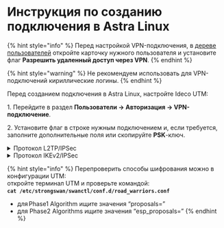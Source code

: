 # Инструкция по созданию подключения в Astra Linux

{% hint style="info" %}
Перед настройкой VPN-подключения, в [дереве пользователей](/settings/users/user-tree.md) откройте карточку нужного пользователя и установите флаг **Разрешить удаленный доступ через VPN**. 
{% endhint %}

{% hint style="warning" %}
Не рекомендуем использовать для VPN-подключений кириллические логины.
{% endhint %}

Перед созданием подключения в Astra Linux, настройте Ideco UTM:

1\. Перейдите в раздел **Пользователи -&gt; Авторизация -&gt; VPN-подключение**.

2\. Установите флаг в строке нужным подключением и, если требуется, заполните дополнительные поля или скопируйте **PSK**-ключ.

<details>

<summary>Протокол L2TP/IPSec</summary>

1\. Откройте терминал сочетанием клавиш Ctrl+Alt+F1 и выполните три команды:

    sudo apt update
    sudo apt install network-manager-l2tp-gnome
    sudo reboot

2\. В трее (в настройках сети) выберите **Соединение VPN -> Добавить VPN-соединение**:

![](/.gitbook/assets/tray.png)

3\. Выберите тип соединения **Layer 2 Tunneling Protocol (L2TP)** и нажмите **Создать**:

![](/.gitbook/assets/tray2.png)

4\. В разделе **VPN** заполните поля:

* **Шлюз** - IP-адрес внешнего интерфейса Ideco UTM или домен
* **Имя пользователя** - например *test*
* **Пароль** 
  
![](/.gitbook/assets/tray3.png)

5\. Нажмите **Настройки IPSec**.

6\. Заполните поля:

* **Pre-shared key** -  PSK-ключ из настроек Ideco UTM (**Пользователи -&gt; Авторизация -&gt; VPN-подключение**)
* **Phase1** - алгоритм aes256-sha512-modp2048,aes256-sha512-modp1024,aes256-sha1-ecp256,aes256-sha1-modp2048,aes256-sha1-modp1024! \*
* **Phase2** - алгоритмы aes256-sha512-modp2048,aes256-sha256-modp2048,aes256-sha1-modp2048,aes128-sha1-modp2048,aes256-sha512-modp1024,aes256-sha256-modp1024,aes256-sha1-modp1024,aes128-sha1-modp1024,aes256-sha512,aes256-sha256,aes256-sha1,aes128-sha1! \* 
  
    \* Обязательно поставьте восклицательный знак в конце строки.

Так как Astra Linux по умолчанию запрашивает не самые защищенные алгоритмы, то рекомендуем заполнить их самостоятельно.

7\. Нажмите **OК**, затем **Сохранить**.

Далее в трее (в настройках сети) **Соединение VPN** появится VPN-подключение. Для активации установите галку **VPN-соединение**:

![](/.gitbook/assets/tray6.png)

</details>

<details>

<summary>Протокол IKEv2/IPSec</summary>

Перед созданием подключения в Astra Linux, скачайте корневой сертификат одним из способов:

* В личном кабинете, введя логин/пароль пользователя:
  
    ![](/.gitbook/assets/ubuntu16.png)

* В разделе **Сервисы -&gt; Сертификаты**:
    
    ![](/.gitbook/assets/certificates.png)

Корневой сертификат потребуется для настройки подключения рабочей станции пользователя, если не был получен корневой сертификат через Lets Encrypt. При необходимости перенесите файл сертификата на рабочую станцию.

Если для VPN-подключения используется сертификат выданный Let`s Encrypt, то установка корневого сертификата на устройство не требуется.

**Создание подключения в Astra Linux**

1\. Откройте терминал сочетанием клавиш Ctrl+Alt+F1 и выполните две команды:
    
    sudo apt install libcharon-extra-plugins
    sudo apt install -y network-manager-strongswan libcharon-extra-plugins libstrongswan-extra-plugins

2\. После окончания установки перезагрузите компьютер:

    sudo reboot

3\. В трее (в настройках сети) выберите **Соединение VPN -> Добавить VPN-соединение**:

![](/.gitbook/assets/tray.png)

4\. Выберите тип соединения **IPSec/IKEv2(strongswan)** и нажмите **Создать**:

![](/.gitbook/assets/tray7.png)

5\. В разделе **VPN** и заполните следующие поля:

* **Имя соединения** - имя подключения
* **Address** - введите домен, который указан в настройках **Пользователи -&gt; Авторизация -&gt; VPN-подключение -&gt; Подключение по IKEv2/IPSec**
* **Certificate** - выберите ранее сохраненный корневой сертификат (если он не был выдан Let`s Encrypt)
* **Authentication** - рекомендуем выбрать EAP
* **Username** - имя пользователя, которому разрешено подключение по VPN
* **Password** - пароль пользователя. В правой части поля необходимо выбрать вариант хранения для пароля от VPN-соединения

Установите флаг **Request an inner IP address** и нажмите **Добавить:**

![](/.gitbook/assets/tray8.png)

6\. В трее (в настройках сети) выберите **Соединение VPN** и установите флаг в строке с созданным соединением.

</details>

{% hint style="info" %}
Перепроверить способы шифрования можно в конфигурации UTM: \
откройте терминал UTM и проверьте командой:  
**`cat /etc/strongswan/swanctl/conf.d/road_warriors.conf`**
* для Phase1 Algorithm ищите значения “proposals=”
* для Phase2 Algorithms ищите значения “esp_proposals=”
{% endhint %}